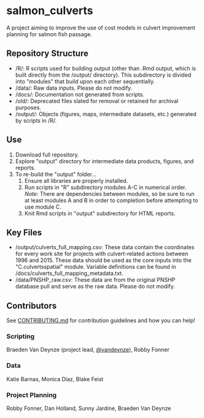 # salmon_culverts
A project aiming to improve the use of cost models in culvert improvement planning for salmon fish passage.

## Repository Structure
- /R/: R scripts used for building output (other than .Rmd output, which is built directly from the /output/ directory). This subdirectory is divided into "modules" that build upon each other sequentially.
- /data/: Raw data inputs. Please do not modify.
- /docs/: Documentation not generated from scripts.
- /old/: Deprecated files slated for removal or retained for archival purposes.
- /output/: Objects (figures, maps, intermediate datasets, etc.) generated by scripts in /R/.

## Use
1. Download full repository.  
2. Explore "output" directory for intermediate data products, figures, and reports.  
3. To re-build the "output" folder...  
   1. Ensure all libraries are properly installed.  
   2. Run scripts in "R" subdirectory modules A-C in numerical order.  
   *Note:* There are dependencies between modules, so be sure to run at least modules A and B in order to completion before attempting to use module C.  
   3. Knit Rmd scripts in "output" subdirectory for HTML reports.  

## Key Files
- /output/culverts_full_mapping.csv: These data contain the coordinates for every work site for projects with culvert-related actions between 1996 and 2015. These data should be used as the core inputs into the "C.culvertsspatial" module. Variable definitions can be found in /docs/culverts_full_mapping_metadata.txt.
- /data/PNSHP_raw.csv: These data are from the original PNSHP database pull and serve as the raw data. Please do not modify.

## Contributors
See [CONTRIBUTING.md](https://github.com/vandeynze/salmon_culverts/blob/master/CONTRIBUTING.md) for contribution guidelines and how you can help!

### Scripting
Braeden Van Deynze (project lead, [@vandeynze](https://github.com/vandeynze/)), Robby Fonner  

### Data
Katie Barnas, Monica Diaz, Blake Feist

### Project Planning
Robby Fonner, Dan Holland, Sunny Jardine, Braeden Van Deynze
